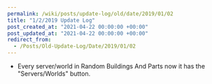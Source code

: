 ```yaml
---
permalink: /wiki/posts/update-log/old/date/2019/01/02
title: "1/2/2019 Update Log"
post_created_at: "2021-04-22 00:00:00 +00:00"
post_updated_at: "2021-04-22 00:00:00 +00:00"
redirect_from:
  - /Posts/Old-Update-Log/Date/2019/01/02
---
```


* Every server/world in Random Buildings And Parts now it has the "Servers/Worlds" button.